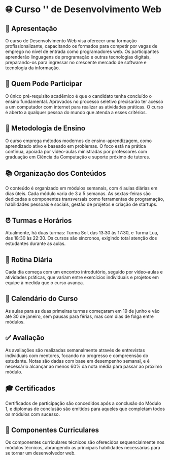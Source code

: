 # 🌐 Curso '<codefico/>' de Desenvolvimento Web

## 📖 Apresentação

O curso <codefico/> de Desenvolvimento Web visa oferecer uma formação profissionalizante, capacitando os formados para competir por vagas de emprego no nível de entrada como programadores web. Os participantes aprenderão linguagens de programação e outras tecnologias digitais, preparando-os para ingressar no crescente mercado de software e tecnologia da informação.

## 👥 Quem Pode Participar

O único pré-requisito acadêmico é que o candidato tenha concluído o ensino fundamental. Aprovados no processo seletivo precisarão ter acesso a um computador com internet para realizar as atividades práticas. O curso é aberto a qualquer pessoa do mundo que atenda a esses critérios.

## 🚀 Metodologia de Ensino

O curso emprega métodos modernos de ensino-aprendizagem, como aprendizado ativo e baseado em problemas. O foco está na prática contínua, apoiada por vídeo-aulas ministradas por professores com graduação em Ciência da Computação e suporte próximo de tutores.

## 📚 Organização dos Conteúdos

O conteúdo é organizado em módulos semanais, com 4 aulas diárias em dias úteis. Cada módulo varia de 3 a 5 semanas. As sextas-feiras são dedicadas a componentes transversais como ferramentas de programação, habilidades pessoais e sociais, gestão de projetos e criação de startups.

## ⏰ Turmas e Horários

Atualmente, há duas turmas: Turma Sol, das 13:30 às 17:30, e Turma Lua, das 18:30 às 22:30. Os cursos são síncronos, exigindo total atenção dos estudantes durante as aulas.

## 📅 Rotina Diária

Cada dia começa com um encontro introdutório, seguido por vídeo-aulas e atividades práticas, que variam entre exercícios individuais e projetos em equipe à medida que o curso avança.

## 📅 Calendário do Curso

As aulas para as duas primeiras turmas começaram em 19 de junho e vão até 30 de janeiro, sem pausas para férias, mas com dias de folga entre módulos.

## ✅ Avaliação

As avaliações são realizadas semanalmente através de entrevistas individuais com mentores, focando no progresso e compreensão do estudante. Notas são dadas com base em desempenho semanal, e é necessário alcançar ao menos 60% da nota média para passar ao próximo módulo.

## 🎓 Certificados

Certificados de participação são concedidos após a conclusão do Módulo 1, e diplomas de conclusão são emitidos para aqueles que completam todos os módulos com sucesso.

## 📘 Componentes Curriculares

Os componentes curriculares técnicos são oferecidos sequencialmente nos módulos técnicos, abrangendo as principais habilidades necessárias para se tornar um desenvolvedor web.
